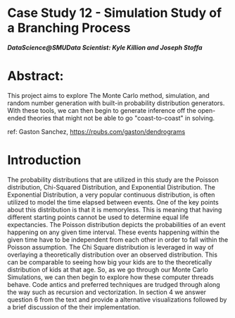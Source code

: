 # Case Study 12 - Simulation Study of a Branching Process

___DataScience@SMUData Scientist: Kyle Killion and Joseph Stoffa___

# Abstract:
This project aims to explore The Monte Carlo method, simulation, and random number generation with built-in probability distribution generators. With these tools, we can then begin to generate inference off the open-ended theories that might not be able to go "coast-to-coast" in solving.

ref: Gaston Sanchez, https://rpubs.com/gaston/dendrograms

# Introduction

The probability distributions that are utilized in this study are the Poisson distribution, Chi-Squared Distribution, and Exponential Distribution. The Exponential Distribution, a very popular continuous distribution, is often utilized to model the time elapsed between events. One of the key points about this distribution is that it is memoryless. This is meaning that having different starting points cannot be used to determine equal life expectancies. The Poisson distribution depicts the probabilities of an event happening on any given time interval. These events happening within the given time have to be independent from each other in order to fall within the Poisson assumption. The Chi Square distribution is leveraged in way of overlaying a theoretically distribution over an observed distribution. This can be comparable to seeing how big your kids are to the theoretically distribution of kids at that age. So, as we go through our Monte Carlo Simulations, we can then begin to explore how these computer threads behave. Code antics and preferred techniques are trudged through along the way such as recursion and vectorization.  In section 4 we answer question 6 from the text and provide a alternative visualizations followed by a brief discussion of the their implementation.



